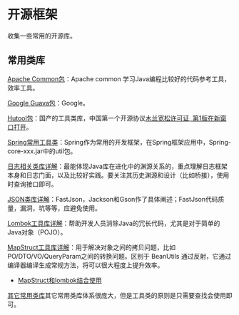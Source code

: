# 开源框架

收集一些常用的开源库。

## 常用类库 

[Apache Common包](./ApacheCommon.md)：Apache common 学习Java编程比较好的代码参考工具，效率工具。

[Google Guava包](./GoogleGuava.md)：Google。

[Hutool包](./Hutool.md)：国产的工具类库，中国第一个开源协议[木兰宽松许可证, 第1版在新窗口打开](http://license.coscl.org.cn/MulanPSL)。

[Spring常用工具类](./Spring常用工具类.md)：Spring作为常用的开发框架，在Spring框架应用中，Spring-core-xxx.jar中的util包。

[日志相关类库详解](./log.md)：最能体现Java库在进化中的渊源关系的，重点理解日志框架本身和日志门面，以及比较好实践。要关注其历史渊源和设计（比如桥接），使用时查询接口即可。

[JSON类库详解](./JSON.md)：FastJson，Jackson和Gson作了具体阐述；FastJson代码质量，漏洞，坑等等，应避免使用。

[Lombok工具库详解](./Lombok.md)：帮助开发人员消除Java的冗长代码，尤其是对于简单的Java对象（POJO）。

[MapStruct工具库详解](./MapStruct.md)：用于解决对象之间的拷贝问题，比如PO/DTO/VO/QueryParam之间的转换问题。区别于 BeanUtils 通过反射，它通过编译器编译生成常规方法，将可以很大程度上提升效率。

- [MapStruct和lombok结合使用](./MapStruct和lombok.md)

[其它常用类库](./other.md)其它常用类库体系很庞大，但是工具类的原则是只需要查找会使用即可。
